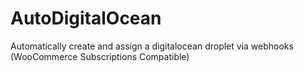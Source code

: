 # AutoDigitalOcean
Automatically create and assign a digitalocean droplet via webhooks (WooCommerce Subscriptions Compatible)
